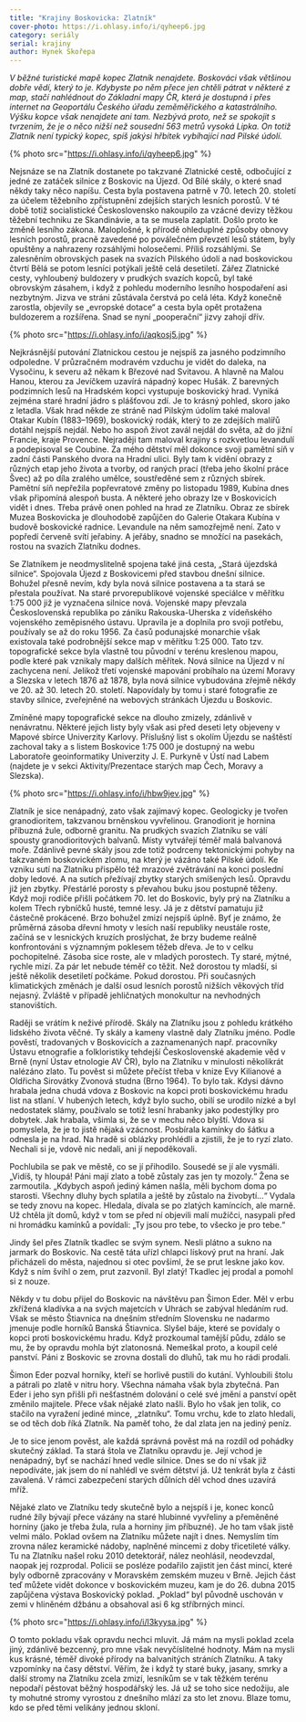 ```yaml
---
title: "Krajiny Boskovicka: Zlatník"
cover-photo: https://i.ohlasy.info/i/qyheep6.jpg
category: seriály
serial: krajiny
author: Hynek Skořepa
---
```


*V běžné turistické mapě kopec Zlatník nenajdete. Boskováci však většinou dobře vědí, který to je. Kdybyste po něm přece jen chtěli pátrat v některé z map, stačí nahlédnout do Základní mapy ČR, která je dostupná i přes internet na Geoportálu Českého úřadu zeměměřického a katastrálního. Výšku kopce však nenajdete ani tam. Nezbývá proto, než se spokojit s tvrzením, že je o něco nižší než sousední 563 metrů vysoká Lipka. On totiž Zlatník není typický kopec, spíš jakýsi hřbítek vybíhající nad Pilské údolí.*

{% photo src="https://i.ohlasy.info/i/qyheep6.jpg" %}

Nejsnáze se na Zlatník dostanete po takzvané Zlatnické cestě, odbočující z jedné ze zatáček silnice z Boskovic na Újezd. Od Bílé skály, o které snad někdy taky něco napíšu. Cesta byla postavena patrně v 70. letech 20. století za účelem těžebního zpřístupnění zdejších starých lesních porostů. V té době totiž socialistické Československo nakoupilo za vzácné devizy těžkou těžební techniku ze Skandinávie, a ta se musela zaplatit. Došlo proto ke změně lesního zákona. Maloplošné, k přírodě ohleduplné způsoby obnovy lesních porostů, pracně zavedené po poválečném převzetí lesů státem, byly opuštěny a nahrazeny rozsáhlými holosečemi. Příliš rozsáhlými. Se zalesněním obrovských pasek na svazích Pilského údolí a nad boskovickou čtvrtí Bělá se potom lesníci potýkali ještě celá desetiletí. Zářez Zlatnické cesty, vyhloubený buldozery v prudkých svazích kopců, byl také obrovským zásahem, i když z pohledu moderního lesního hospodaření asi nezbytným. Jizva ve stráni zůstávala čerstvá po celá léta. Když konečně zarostla, objevily se „evropské dotace“ a cesta byla opět protažena buldozerem a rozšířena. Snad se nyní „pooperační“ jizvy zahojí dřív.

{% photo src="https://i.ohlasy.info/i/aqkosj5.jpg" %}

Nejkrásnější putování Zlatnickou cestou je nejspíš za jasného podzimního odpoledne. V průzračném modravém vzduchu je vidět do daleka, na Vysočinu, k severu až někam k Březové nad Svitavou. A hlavně na Malou Hanou, kterou za Jevíčkem uzavírá nápadný kopec Hušák. Z barevných podzimních lesů na Hradském kopci vystupuje boskovický hrad. Vyniká zejména staré hradní jádro s plášťovou zdí. Je to krásný pohled, skoro jako z letadla. Však hrad někde ze stráně nad Pilským údolím také maloval Otakar Kubín (1883–1969), boskovický rodák, který to ze zdejších malířů dotáhl nejspíš nejdál. Nebo ho aspoň život zavál nejdál do světa, až do jižní Francie, kraje Provence. Nejraději tam maloval krajiny s rozkvetlou levandulí a podepisoval se Coubine. Za mého dětství měl dokonce svoji pamětní síň v zadní části Panského dvora na Hradní ulici. Byly tam k vidění obrazy z různých etap jeho života a tvorby, od raných prací (třeba jeho školní práce Švec) až po díla zralého umělce, soustředěné sem z různých sbírek. Pamětní síň nepřežila popřevratové změny po listopadu 1989, Kubína dnes však připomíná alespoň busta. A některé jeho obrazy lze v Boskovicích vidět i dnes. Třeba právě onen pohled na hrad ze Zlatníku. Obraz ze sbírek Muzea Boskovicka je dlouhodobě zapůjčen do Galerie Otakara Kubína v budově boskovické radnice. Levandule na něm samozřejmě není. Zato v popředí červeně svítí jeřabiny. A jeřáby, snadno se množící na pasekách, rostou na svazích Zlatníku dodnes. 

Se Zlatníkem je neodmyslitelně spojena také jiná cesta, „Stará újezdská silnice“.  Spojovala Újezd z Boskovicemi před stavbou dnešní silnice. Bohužel přesně nevím, kdy byla nová silnice postavena a ta stará se přestala používat. Na staré prvorepublikové vojenské speciálce v měřítku 1:75 000 již je vyznačena silnice nová. Vojenské mapy převzala Československá republika po zániku Rakouska-Uherska z vídeňského vojenského zeměpisného ústavu. Upravila je a doplnila pro svoji potřebu, používaly se až do roku 1956. Za časů podunajské monarchie však existovala také podrobnější sekce map v měřítku 1:25 000. Tato tzv. topografické sekce byla vlastně tou původní v terénu kreslenou mapou, podle které pak vznikaly mapy dalších měřítek. Nová silnice na Újezd v ní zachycena není. Jelikož třetí vojenské mapování probíhalo na území Moravy a Slezska v letech 1876 až 1878, byla nová silnice vybudována zřejmě někdy ve 20. až 30. letech 20. století. Napovídaly by tomu i staré fotografie ze stavby silnice, zveřejněné na webových stránkách Újezdu u Boskovic. 

Zmíněné mapy topografické sekce na dlouho zmizely, zdánlivě v nenávratnu. Některé jejich listy byly však asi před deseti lety objeveny v Mapové sbírce Univerzity Karlovy. Příslušný list s okolím Újezdu se naštěstí zachoval taky a s listem Boskovice 1:75 000 je dostupný na webu Laboratoře geoinformatiky Univerzity J. E. Purkyně v Ústí nad Labem (najdete je v sekci Aktivity/Prezentace starých map Čech, Moravy a Slezska).

{% photo src="https://i.ohlasy.info/i/hbw9jev.jpg" %}

Zlatník je sice nenápadný, zato však zajímavý kopec. Geologicky je tvořen granodioritem, takzvanou brněnskou vyvřelinou. Granodiorit je hornina příbuzná žule, odborně granitu. Na prudkých svazích Zlatníku se válí spousty granodioritových balvanů. Místy vytvářejí téměř malá balvanová moře. Zdánlivě pevné skály jsou zde totiž podrceny tektonickými pohyby na takzvaném boskovickém zlomu, na který je vázáno také Pilské údolí. Ke vzniku sutí na Zlatníku přispělo též mrazové zvětrávání na konci poslední doby ledové. A na sutích přežívají zbytky starých smíšených lesů. Opravdu již jen zbytky. Přestárlé porosty s převahou buku jsou postupně těženy. Když moji rodiče přišli počátkem 70. let do Boskovic, byly prý na Zlatníku a kolem Třech rybníčků husté, temné lesy. Já je z dětství pamatuju již částečně prokácené. Brzo bohužel zmizí nejspíš úplně. Byť je známo, že průměrná zásoba dřevní hmoty v lesích naší republiky neustále roste, začíná se v lesnických kruzích proslýchat, že brzy budeme reálně konfrontováni s významným poklesem těžeb dřeva. Je to v celku pochopitelné. Zásoba sice roste, ale v mladých porostech. Ty staré, mýtné, rychle mizí. Za pár let nebude téměř co těžit. Než dorostou ty mladší, si ještě několik desetiletí počkáme. Pokud dorostou. Při současných klimatických změnách je další osud lesních porostů nižších věkových tříd nejasný. Zvláště v případě jehličnatých monokultur na nevhodných stanovištích.

Raději se vrátím k neživé přírodě. Skály na Zlatníku jsou z pohledu krátkého lidského života věčné. Ty skály a kameny vlastně daly Zlatníku jméno. Podle pověstí, tradovaných v Boskovicích a zaznamenaných např. pracovníky Ústavu etnografie a folkloristiky tehdejší Československé akademie věd v Brně (nyní Ústav etnologie AV ČR), bylo na Zlatníku v minulosti několikrát nalézáno zlato. Tu pověst si můžete přečíst třeba v knize Evy Kilianové a Oldřicha Sirovátky Zvonová studna (Brno 1964).
To bylo tak. Kdysi dávno hrabala jedna chudá vdova z Boskovic na kopci proti boskovickému hradu list na stlaní. V hubených letech, když bylo sucho, obilí se urodilo nízké a byl nedostatek slámy, používalo se totiž lesní hrabanky jako podestýlky pro dobytek. Jak hrabala, všimla si, že se v mechu něco blyští. Vdova si pomyslela, že je to jistě nějaká vzácnost. Posbírala kamínky do šátku a odnesla je na hrad. Na hradě si oblázky prohlédli a zjistili, že je to ryzí zlato. Nechali si je, vdově nic nedali, ani jí nepoděkovali.

Pochlubila se pak ve městě, co se jí přihodilo. Sousedé se jí ale vysmáli. „Vidíš, ty hloupá! Páni mají zlato a tobě zůstaly zas jen ty mozoly.“ Žena se zarmoutila. „Kdybych aspoň jediný kámen našla, měli bychom doma po starosti. Všechny dluhy bych splatila a ještě by zůstalo na živobytí…“ Vydala se tedy znovu na kopec. Hledala, dívala se po zlatých kamíncích, ale marně. Už chtěla jít domů, když v tom se před ní objevili malí mužíčci, nasypali před ni hromádku kamínků a povídali: „Ty jsou pro tebe, to všecko je pro tebe.“

Jindy šel přes Zlatník tkadlec se svým synem. Nesli plátno a sukno na jarmark do Boskovic. Na cestě táta uřízl chlapci lískový prut na hraní. Jak přicházeli do města, najednou si otec povšiml, že se prut leskne jako kov. Když s ním švihl o zem, prut zazvonil. Byl zlatý! Tkadlec jej prodal a pomohl si z nouze.

Někdy v tu dobu přijel do Boskovic na návštěvu pan Šimon Eder. Měl v erbu zkřížená kladívka a na svých majetcích v Uhrách se zabýval hledáním rud. Však se město Štiavnica na dnešním středním Slovensku ne nadarmo jmenuje podle horníků Banská Štiavnica. Slyšel báje, které se povídaly o kopci proti boskovickému hradu. Když prozkoumal tamější půdu, zdálo se mu, že by opravdu mohla být zlatonosná. Nemeškal proto, a koupil celé panství. Páni z Boskovic se zrovna dostali do dluhů, tak mu ho rádi prodali.

Šimon Eder pozval horníky, kteří se horlivě pustili do kutání. Vyhloubili štolu a pátrali po zlatě v nitru hory. Všechna námaha však byla zbytečná. Pan Eder i jeho syn přišli při nešťastném dolování o celé své jmění a panství opět změnilo majitele.
Přece však nějaké zlato našli. Bylo ho však jen tolik, co stačilo na vyražení jediné mince, „zlatníku“. Tomu vrchu, kde to zlato hledali, se od těch dob říká Zlatník. Na paměť toho, že dal zlata jen na jediný peníz.

Je to sice jenom pověst, ale každá správná pověst má na rozdíl od pohádky skutečný základ. Ta stará štola ve Zlatníku opravdu je. Její vchod je nenápadný, byť se nachází hned vedle silnice. Dnes se do ní však již nepodíváte, jak jsem do ní nahlédl ve svém dětství já. Už tenkrát byla z části zavalená. V rámci zabezpečení starých důlních děl vchod dnes uzavírá mříž.

Nějaké zlato ve Zlatníku tedy skutečně bylo a nejspíš i je, konec konců rudné žíly bývají přece vázány na staré hlubinné vyvřeliny a přeměněné horniny (jako je třeba žula, rula a horniny jim příbuzné). Je ho tam však jistě velmi málo. Poklad ovšem na Zlatníku můžete najít i dnes. Nemyslím tím zrovna nález keramické nádoby, naplněné mincemi z doby třicetileté války. Tu na Zlatníku našel roku 2010 detektorář, nález neohlásil, neodevzdal, naopak jej rozprodal. Policii se posléze podařilo zajistit jen část mincí, které byly odborně zpracovány v Moravském zemském muzeu v Brně. Jejich část teď můžete vidět dokonce v boskovickém muzeu, kam je do 26. dubna 2015 zapůjčena výstava Boskovický poklad. „Poklad“ byl původně uschován v zemi v hliněném džbánu a obsahoval asi 6 kg stříbrných mincí.

{% photo src="https://i.ohlasy.info/i/l3kyysa.jpg" %}

O tomto pokladu však opravdu nechci mluvit. Já mám na mysli poklad zcela jiný, zdánlivě bezcenný, pro mne však nevyčíslitelné hodnoty. Mám na mysli kus krásné, téměř divoké přírody na balvanitých stráních Zlatníku. A taky vzpomínky na časy dětství. Věřím, že i když ty staré buky, jasany, smrky a další stromy na Zlatníku zcela zmizí, lesníkům se v tak těžkém terénu nepodaří pěstovat běžný hospodářský les. Já už se toho sice nedožiju, ale ty mohutné stromy vyrostou z dnešního mlází za sto let znovu. Blaze tomu, kdo se před těmi velikány jednou skloní.
